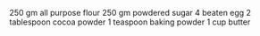 250 gm all purpose flour
250 gm powdered sugar
4 beaten egg
2 tablespoon cocoa powder
1 teaspoon baking powder
1 cup butter

